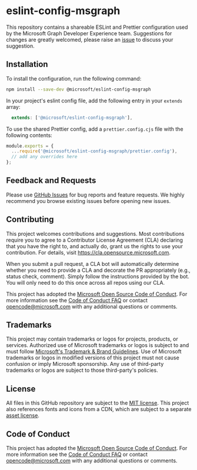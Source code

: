 # eslint-config-msgraph

This repository contains a shareable ESLint and Prettier configuration used by the Microsoft Graph Developer Experience team.
Suggestions for changes are greatly welcomed, please raise an [issue](https://github.com/microsoftgraph/eslint-config-msgraph/issues?q=is%3Aissue+is%3Aopen+sort%3Aupdated-desc)  to discuss your suggestion.

## Installation

To install the configuration, run the following command:

```bash
npm install --save-dev @microsoft/eslint-config-msgraph
```

In your project's eslint config file, add the following entry in your `extends` array:

```js
  extends: ['@microsoft/eslint-config-msgraph'],
```

To use the shared Prettier config, add a `prettier.config.cjs` file with the following contents:

```js
module.exports = {
  ...require('@microsoft/eslint-config-msgraph/prettier.config'),
  // add any overrides here
};
```

## Feedback and Requests

Please use [GitHub Issues](https://github.com/microsoftgraph/eslint-config-msgraph/issues?q=is%3Aissue+is%3Aopen+sort%3Aupdated-desc) for bug reports and feature requests. We highly recommend you browse existing issues before opening new issues.

## Contributing

This project welcomes contributions and suggestions.  Most contributions require you to agree to a
Contributor License Agreement (CLA) declaring that you have the right to, and actually do, grant us
the rights to use your contribution. For details, visit https://cla.opensource.microsoft.com.

When you submit a pull request, a CLA bot will automatically determine whether you need to provide
a CLA and decorate the PR appropriately (e.g., status check, comment). Simply follow the instructions
provided by the bot. You will only need to do this once across all repos using our CLA.

This project has adopted the [Microsoft Open Source Code of Conduct](https://opensource.microsoft.com/codeofconduct/).
For more information see the [Code of Conduct FAQ](https://opensource.microsoft.com/codeofconduct/faq/) or
contact [opencode@microsoft.com](mailto:opencode@microsoft.com) with any additional questions or comments.

## Trademarks

This project may contain trademarks or logos for projects, products, or services. Authorized use of Microsoft
trademarks or logos is subject to and must follow
[Microsoft's Trademark & Brand Guidelines](https://www.microsoft.com/en-us/legal/intellectualproperty/trademarks/usage/general).
Use of Microsoft trademarks or logos in modified versions of this project must not cause confusion or imply Microsoft sponsorship.
Any use of third-party trademarks or logos are subject to those third-party's policies.

## License

All files in this GitHub repository are subject to the [MIT license](https://github.com/microsoftgraph/eslint-config-msgraph/blob/main/LICENSE). This project also references fonts and icons from a CDN, which are subject to a separate [asset license](https://static2.sharepointonline.com/files/fabric/assets/license.txt).

## Code of Conduct

This project has adopted the [Microsoft Open Source Code of Conduct](https://opensource.microsoft.com/codeofconduct/). For more information see the [Code of Conduct FAQ](https://opensource.microsoft.com/codeofconduct/faq/) or contact [opencode@microsoft.com](mailto:opencode@microsoft.com) with any additional questions or comments.